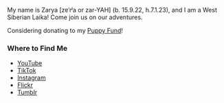 My name is Zarya [zɐˈrʲa or zar-YAH] (b. 15.9.22, h.7.1.23), and I am a West Siberian Laika! Come join us on our adventures.

Considering donating to my [Puppy Fund](https://paypal.me/bglamours)!

### Where to Find Me
- [YouTube](https://www.youtube.com/@ZaryaTheLaika)
- [TikTok](https://tiktok.com/@zaryathelaika)
- [Instagram](https://instagram.com/zaryathelaika)
- [Flickr](https://www.flickr.com/photos/zaryathelaika/)
- [Tumblr](https://zaryathelaika.tumblr.com/)
<!--
**ZaryaTheLaika/ZaryaTheLaika** is a ✨ _special_ ✨ repository because its `README.md` (this file) appears on your GitHub profile.

Here are some ideas to get you started:

- 🔭 I’m currently working on ...
- 🌱 I’m currently learning ...
- 👯 I’m looking to collaborate on ...
- 🤔 I’m looking for help with ...
- 💬 Ask me about ...
- 📫 How to reach me: ...
- 😄 Pronouns: ...
- ⚡ Fun fact: ...
-->
